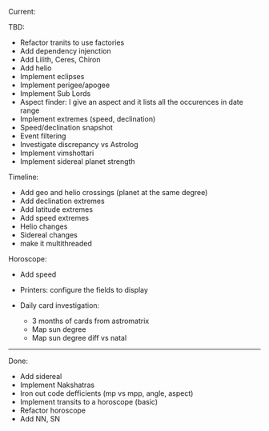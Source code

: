Current:

TBD:
- Refactor tranits to use factories
- Add dependency injenction
- Add Lilith, Ceres, Chiron
- Add helio
- Implement eclipses
- Implement perigee/apogee
- Implement Sub Lords
- Aspect finder: I give an aspect and it lists all the occurences in date range
- Implement extremes (speed, declination)
- Speed/declination snapshot
- Event filtering
- Investigate discrepancy vs Astrolog
- Implement vimshottari
- Implement sidereal planet strength

Timeline:
- Add geo and helio crossings (planet at the same degree)
- Add declination extremes
- Add latitude extremes
- Add speed extremes
- Helio changes
- Sidereal changes
- make it multithreaded

Horoscope:
- Add speed
- Printers: configure the fields to display


- Daily card investigation:
  - 3 months of cards from astromatrix
  - Map sun degree
  - Map sun degree diff vs natal


---------------------------------
Done:
- Add sidereal
- Implement Nakshatras
- Iron out code defficients (mp vs mpp, angle, aspect)
- Implement transits to a horoscope (basic)
- Refactor horoscope
- Add NN, SN